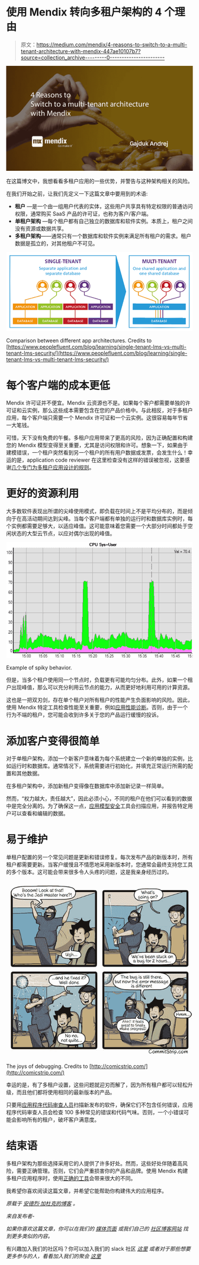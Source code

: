 # 使用 Mendix 转向多租户架构的 4 个理由

> 原文：<https://medium.com/mendix/4-reasons-to-switch-to-a-multi-tenant-architecture-with-mendix-447ae10107b7?source=collection_archive---------0----------------------->

![](img/6d88c72154ccbf8acf1842a29aff1c31.png)

在这篇博文中，我想看看多租户应用的一些优势，并警告与这种架构相关的风险。

在我们开始之前，让我们先定义一下这篇文章中要用到的术语:

*   **租户** —是一个由一组用户代表的实体，这些用户共享具有特定权限的普通访问权限，通常购买 SaaS 产品的许可证，也称为客户/客户端。
*   **单租户架构** —每个租户都有自己独立的数据库和软件实例。本质上，租户之间没有资源或数据共享。
*   **多租户架构**——通常只有一个数据库和软件实例来满足所有租户的需求。租户数据是孤立的，对其他租户不可见。

![](img/939a167f6c0b910494f66a2c07252f9c.png)

Comparison between different app architectures. Credits to [https://www.peoplefluent.com/blog/learning/single-tenant-lms-vs-multi-tenant-lms-security/](https://www.peoplefluent.com/blog/learning/single-tenant-lms-vs-multi-tenant-lms-security/)

# 每个客户端的成本更低

Mendix 许可证并不便宜。Mendix 云资源也不是。如果每个客户都需要单独的许可证和云实例，那么这些成本需要包含在您的产品价格中。与此相反，对于多租户应用，每个客户端只需要一个 Mendix 许可证和一个云实例。这很容易每年节省一大笔钱。

可惜，天下没有免费的午餐。多租户应用带来了更高的风险，因为正确配置和构建您的 Mendix 模型变得至关重要，尤其是访问权限和许可。想象一下，如果由于建模错误，一个租户突然看到另一个租户的所有用户数据或发票，会发生什么！幸运的是，application code reviewer 在这里检查没有这样的错误被忽视，这要感谢[几个专门为多租户应用设计的规则](https://sdf-docs.mansystems.com/docs/acr-rules/security/accespathuser/)。

# 更好的资源利用

大多数软件表现出所谓的尖峰使用模式，即负载在时间上不是平均分布的，而是倾向于在高活动期间达到尖峰。当每个客户端都有单独的运行时和数据库实例时，每个实例都需要足够大，以适应峰值。这可能意味着您需要一个大部分时间都处于空闲状态的大型云节点，以应对偶尔出现的峰值。

![](img/a656484f0a232a5b79d151586674d4bf.png)

Example of spiky behavior.

但是，当多个租户使用同一个节点时，负载更有可能均匀分布。此外，如果一个租户出现峰值，那么可以充分利用云节点的能力，从而更好地利用可用的计算资源。

这也是一把双刃剑，存在单个租户对所有租户的性能产生负面影响的风险。因此，使用 Mendix 特定工具检查性能至关重要，例如[应用性能诊断](https://www.mansystems.com/smart-digital-factory/tooling/apd)。否则，由于一个行为不端的租户，您可能会收到许多关于您的产品运行缓慢的投诉。

# 添加客户变得很简单

对于单租户架构，添加一个新客户意味着为每个系统建立一个新的单独的实例，比如运行时和数据库。通常情况下，系统需要进行初始化，并填充正常运行所需的配置和其他数据。

在多租户架构中，添加新租户变得像在数据库中添加新记录一样简单。

然而，“权力越大，责任越大”，因此必须小心，不同的租户在他们可以看到的数据中是完全分离的。为了确保这一点，[应用模型安全](https://www.mansystems.com/smart-digital-factory/tooling/ams)工具会扫描应用，并报告特定用户可以查看和编辑的数据。

# 易于维护

单租户配置的另一个常见问题是更新和错误修复。每次发布产品的新版本时，所有租户都需要更新。当客户缓慢且不情愿地采用新版本时，您通常会最终支持您工具的多个版本。这可能会带来很多令人头疼的问题，这是我亲身经历过的。

![](img/e30bc2027655fe68f1f9e1a5bacd0e5f.png)

The joys of debugging. Credits to [http://comicstrip.com/](http://comicstrip.com/)

幸运的是，有了多租户设置，这些问题就迎刃而解了，因为所有租户都可以轻松升级，而且他们都将使用相同的最新版本的产品。

只要用[应用程序代码审查人员](https://www.mansystems.com/smart-digital-factory/tooling/acr)扫描新发布的软件，确保它们不包含任何错误，应用程序代码审查人员会检查 100 多种常见的错误和代码气味。否则，一个小错误可能会影响所有的租户，破坏客户满意度。

# 结束语

多租户架构为那些选择采用它的人提供了许多好处。然而，这些好处伴随着高风险，需要正确管理。否则，它们会严重损害你的产品和品牌。使用 Mendix 构建多租户应用程序时，使用[正确的工具](https://www.mansystems.com/smart-digital-factory/tooling)会带来很大的不同。

我希望你喜欢阅读这篇文章，并希望它能帮助你构建伟大的应用程序。

*原载于* [*安德烈·加杜克的博客*](https://www.notion.so/gajduk/740334bec7a740938f646ed7d99270eb?v=c145b965a05e4ed48096041ba018a005) *。*

*来自发布者-*

*如果你喜欢这篇文章，你可以在我们的* [*媒体页面*](https://medium.com/mendix) *或我们自己的* [*社区博客网站*](https://developers.mendix.com/community-blog/) *找到更多类似的内容。*

有兴趣加入我们的社区吗？你可以加入我们的 slack 社区 [*这里*](https://join.slack.com/t/mendixcommunity/shared_invite/zt-hwhwkcxu-~59ywyjqHlUHXmrw5heqpQ) *或者对于那些想要更多参与的人，看看加入我们的聚会* [*这里*](https://developers.mendix.com/meetups/#meetupsNearYou)